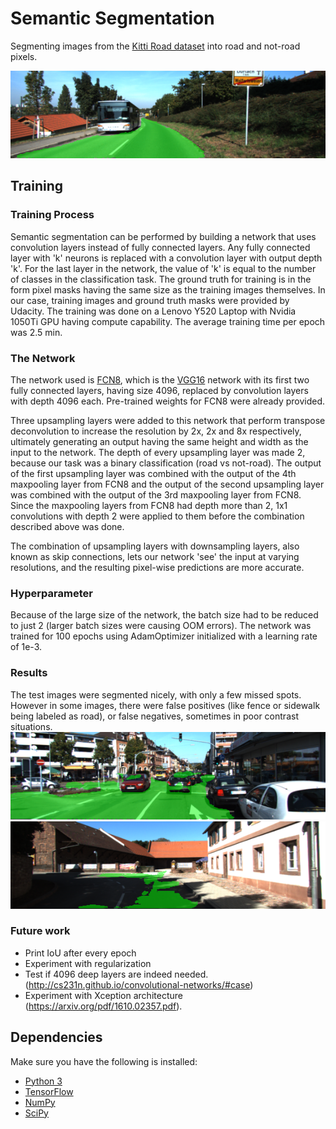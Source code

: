 # Semantic Segmentation
Segmenting images from the [Kitti Road dataset](http://www.cvlibs.net/datasets/kitti/eval_road.php) into road and not-road pixels.

![Sample semantic segmentation](res/sample.png)

## Training

### Training Process
Semantic segmentation can be performed by building a network that uses convolution layers instead of fully connected layers. Any fully connected layer with 'k' neurons is replaced with a convolution layer with output depth 'k'. For the last layer in the network, the value of 'k' is equal to the number of classes in the classification task. The ground truth for training is in the form pixel masks having the same size as the training images themselves. In our case, training images and ground truth masks were provided by Udacity. The training was done on a Lenovo Y520 Laptop with Nvidia 1050Ti GPU having compute capability. The average training time per epoch was 2.5 min.

### The Network
The network used is [FCN8](https://people.eecs.berkeley.edu/~jonlong/long_shelhamer_fcn.pdf), which is the [VGG16](https://www.kaggle.com/keras/vgg16) network with its first two fully connected layers, having size 4096, replaced by convolution layers with depth 4096 each. Pre-trained weights for FCN8 were already provided.

Three upsampling layers were added to this network that perform transpose deconvolution to increase the resolution by 2x, 2x and 8x respectively, ultimately generating an output having the same height and width as the input to the network. The depth of every upsampling layer was made 2, because our task was a binary classification (road vs not-road). The output of the first upsampling layer was combined with the output of the 4th maxpooling layer from FCN8 and the output of the second upsampling layer was combined with the output of the 3rd maxpooling layer from FCN8. Since the maxpooling layers from FCN8 had depth more than 2, 1x1 convolutions with depth 2 were applied to them before the combination described above was done. 

The combination of upsampling layers with downsampling layers, also known as skip connections, lets our network 'see' the input at varying resolutions, and the resulting pixel-wise predictions are more accurate.

### Hyperparameter
Because of the large size of the network, the batch size had to be reduced to just 2 (larger batch sizes were causing OOM errors). The network was trained for 100 epochs using AdamOptimizer initialized with a learning rate of 1e-3. 

### Results
The test images were segmented nicely, with only a few missed spots. However in some images, there were false positives (like fence or sidewalk being labeled as road), or false negatives, sometimes in poor contrast situations.
![false positive segmentation](res/false_positive.png)
![false negative segmentation](res/false_negative.png)

### Future work
- Print IoU after every epoch
- Experiment with regularization
- Test if 4096 deep layers are indeed needed. (http://cs231n.github.io/convolutional-networks/#case)
- Experiment with Xception architecture (https://arxiv.org/pdf/1610.02357.pdf).


## Dependencies
Make sure you have the following is installed:
 - [Python 3](https://www.python.org/)
 - [TensorFlow](https://www.tensorflow.org/)
 - [NumPy](http://www.numpy.org/)
 - [SciPy](https://www.scipy.org/)
